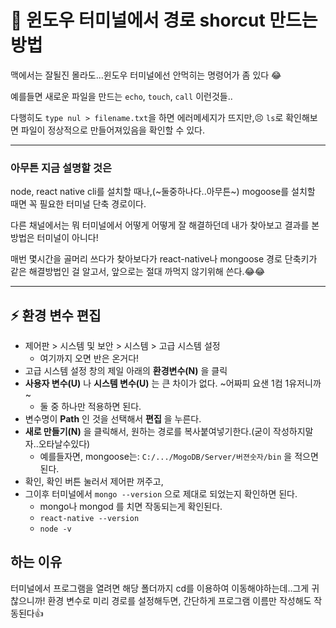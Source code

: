 # 📢 윈도우 터미널에서 경로 shorcut 만드는 방법

맥에서는 잘될진 몰라도...윈도우 터미널에선 안먹히는 명령어가 좀 있다 😂

예를들면 새로운 파일을 만드는 
`echo`, `touch`, `call`
이런것들..

다행히도
`type nul > filename.txt`을 하면 에러메세지가 뜨지만,😣
`ls`로 확인해보면 파일이 정상적으로 만들어져있음을 확인할 수 있다.

---

### 아무튼 지금 설명할 것은

node, react native cli를 설치할 때나,(~둘중하나다..아무튼~)
mogoose를 설치할 때면 꼭 필요한 터미널 단축 경로이다.

다른 채널에서는 뭐 터미널에서 어떻게 어떻게 잘 해결하던데
내가 찾아보고 결과를 본 방법은 터미널이 아니다!

매번 몇시간을 골머리 쓰다가 찾아보다가 react-native나 mongoose 경로 단축키가 같은 해결방법인 걸 알고서, 앞으로는 절대 까먹지 않기위해 쓴다.😂😂

---

## ⚡ 환경 변수 편집
- 제어판 > 시스템 및 보안 > 시스템 > 고급 시스템 설정
  - 여기까지 오면 반은 온거다!
- 고급 시스템 설정 창의 제일 아래의 **환경변수(N)** 을 클릭
- **사용자 변수(U)** 나 **시스템 변수(U)** 는 큰 차이가 없다. ~어짜피 요샌 1컴 1유저니까~
  - 둘 중 하나만 적용하면 된다.
- 변수명이 **Path** 인 것을 선택해서 **편집** 을 누른다.
- **새로 만들기(N)** 을 클릭해서, 원하는 경로를 복사붙여넣기한다.(굳이 작성하지말자..오타날수있다)
  - 예를들자면, mongoose는: `C:/.../MogoDB/Server/버젼숫자/bin` 을 적으면된다.
- 확인, 확인 버튼 눌러서 제어판 꺼주고,
- 그이후 터미널에서 `mongo --version` 으로 제대로 되었는지 확인하면 된다.
  - mongo나 mongod 를 치면 작동되는게 확인된다.
  - `react-native --version`
  - `node -v`
  
## 하는 이유
터미널에서 프로그램을 열려면 해당 폴더까지 cd를 이용하여 이동해야하는데..그게 귀찮으니까!
환경 변수로 미리 경로를 설정해두면, 간단하게 프로그램 이름만 작성해도 작동된다👍
